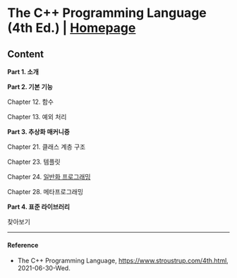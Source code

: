 # The C++ Programming Language (4th Ed.) | [Homepage](https://www.stroustrup.com/4th.html)

## Content

**Part 1. 소개**

**Part 2. 기본 기능**

Chapter 12. 함수

Chapter 13. 예외 처리

**Part 3. 추상화 매커니증**

Chapter 21. 클래스 계층 구조

Chapter 23. 템플릿

Chapter 24. [일반화 프로그래밍](https://github.com/inyong37/Study/blob/master/VI.%20Language/iv.%20C%2B%2B/The%20C%2B%2B%20Programming%20Language/C24_GenericProgramming.md)

Chapter 28. 메타프로그래밍

**Part 4. 표준 라이브러리**

찾아보기

----------

#### Reference
- The C++ Programming Language, https://www.stroustrup.com/4th.html, 2021-06-30-Wed.
